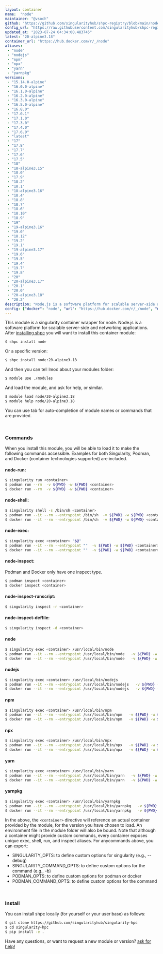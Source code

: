 ```yaml
---
layout: container
name:  "node"
maintainer: "@vsoch"
github: "https://github.com/singularityhub/shpc-registry/blob/main/node/container.yaml"
config_url: "https://raw.githubusercontent.com/singularityhub/shpc-registry/main/node/container.yaml"
updated_at: "2023-07-24 04:34:00.483745"
latest: "20-alpine3.18"
container_url: "https://hub.docker.com/r/_/node"
aliases:
 - "node"
 - "nodejs"
 - "npm"
 - "npx"
 - "yarn"
 - "yarnpkg"
versions:
 - "15.14.0-alpine"
 - "16.0.0-alpine"
 - "16.1.0-alpine"
 - "16.2.0-alpine"
 - "16.3.0-alpine"
 - "16.5.0-alpine"
 - "16.8.0"
 - "17.0.1"
 - "17.1.0"
 - "17.3.0"
 - "17.4.0"
 - "17.6.0"
 - "latest"
 - "17"
 - "17.8"
 - "17.7"
 - "17.6"
 - "17.5"
 - "18"
 - "18-alpine3.15"
 - "18.0"
 - "17.9"
 - "18.2"
 - "18.1"
 - "18-alpine3.16"
 - "18.4"
 - "18.8"
 - "18.7"
 - "18.6"
 - "18.10"
 - "18.9"
 - "19"
 - "19-alpine3.16"
 - "19.0"
 - "18.12"
 - "19.2"
 - "19.1"
 - "19-alpine3.17"
 - "19.6"
 - "19.5"
 - "19.4"
 - "19.7"
 - "19.8"
 - "20"
 - "20-alpine3.17"
 - "20.1"
 - "20.0"
 - "20-alpine3.18"
 - "20.2"
description: "Node.js is a software platform for scalable server-side and networking applications."
config: {"docker": "node", "url": "https://hub.docker.com/r/_/node", "maintainer": "@vsoch", "description": "Node.js is a software platform for scalable server-side and networking applications.", "latest": {"20-alpine3.18": "sha256:77516e190b36147a51d2d1b85b52f57592fe956b1dbeea57a3d618a0affd5104"}, "tags": {"15.14.0-alpine": "sha256:6edd37368174c15d4cc59395ca2643be8e2a1c9846714bc92c5f5c5a92fb8929", "16.0.0-alpine": "sha256:fabc6adac6dba5e150130e10acfc11a81447be93f4bf384076abdb63dbd34033", "16.1.0-alpine": "sha256:8704247878fe10eddfcb5c26540112b15e50d21ce8e5c7a7f6caf5cf857de219", "16.2.0-alpine": "sha256:e5615005591e2450e782fa82b10bf31e4c3a90b00f4f47f3691bcb4c03c5b1a2", "16.3.0-alpine": "sha256:2eee2f439d3b3509bbe40faff6584bd31b5745b4c137e93e2d795899a2927762", "16.5.0-alpine": "sha256:50b33102c307e04f73817dad87cdae145b14782875495ddd950b5a48e4937c70", "16.8.0": "sha256:ba82c1fd24e2b735ca0e980f1d227e48b2debb641315c3e9ad72d220a5a534e4", "17.0.1": "sha256:a562ce5da0b5e43107b4acbc5d8845129370f11bcb81c795601dc3d6004d6158", "17.1.0": "sha256:22f1866405ad50bb1d141739596ba803aed073d618ab2ae6d5e66aedcf9261b5", "17.3.0": "sha256:36aca218a5eb57cb23bc790a030591382c7664c15a384e2ddc2075761ac7e701", "17.4.0": "sha256:88becea956ea5ec0262b8aac011a234f95310e5cacc38cc9d2468a836d67ffc9", "17.6.0": "sha256:08e37ce0636ad9796900a180f2539f3110648e4f2c1b541bc0d4d3039e6b3251", "latest": "sha256:57391181388cd89ede79f371e09373824051eb0f708165dcd0965f18b3682f35", "17": "sha256:1845a99ada85e286535bbf12e1261ea688b28b7e8bcf6521590edbbea9f41cf9", "17.8": "sha256:0b553d28086d90b9b3be3339beb97401f8c0a83c17230a37ad99ff88fdad3b3f", "17.7": "sha256:720d77136dc06bbdac28ef5cd13c385e40a2f1bfaaf7340180fc66820cc184e3", "17.6": "sha256:08e37ce0636ad9796900a180f2539f3110648e4f2c1b541bc0d4d3039e6b3251", "17.5": "sha256:a0590a265b222387d756ba357c4a9875778f1a7638ac011f3fb4942d3b7ae5c0", "18": "sha256:f4698d49371c8a9fa7dd78b97fb2a532213903066e47966542b3b1d403449da4", "18-alpine3.15": "sha256:cd3a7004267e419477bbfc50e0502df8607a0b9b4465092f6e2c2ce4092faa45", "18.0": "sha256:e5b7b349d517159246070bf14242027a9e220ffa8bd98a67ba1495d969c06c01", "17.9": "sha256:1845a99ada85e286535bbf12e1261ea688b28b7e8bcf6521590edbbea9f41cf9", "18.2": "sha256:52bda4c171f379c1dcba5411d18ed83ae6e99c3751cad67a450684efb9491f6b", "18.1": "sha256:82f9e078898dce32c7bf3232049715f1b8fbf0d62d5f3091bca20fcaede50bf0", "18-alpine3.16": "sha256:1eabdb1aa3f6e68558c08501572731db560d10c2194a67d3417103b0a9868693", "18.4": "sha256:5244663c5cc6392808aa1c4a78f90369e75c3d9e9a27589cffed0ae73d1f0815", "18.8": "sha256:a0a2fc4435b0c9ae7bec0a69b1279323a4a41c5a005581fbf30d39cd5777db37", "18.7": "sha256:a96207e01265169cb1ecbbb4b6af30d71fca40ec5ae546ce9c994797a4453eee", "18.6": "sha256:c9504e6bdd0498b99acbf392b94e4d0d56b2c6a37e52b5766cfb909894d9f389", "18.10": "sha256:9d8a6466c6385e05f62f8ccf173e80209efb0ff4438f321f09ddf552b05af3ba", "18.9": "sha256:d6ed353d022f6313aa7c3f3df69f3a216f1c9f8c3374502eb5e6c45088ce68e8", "19": "sha256:92f06fc13bcc09f1ddc51f6ebf1aa3d21a6532b74f076f224f188bc6b9317570", "19-alpine3.16": "sha256:d73a7d0f2ec5d9c0f4b8aeb7768151e0a3283edba46f16adeec883ff703230cf", "19.0": "sha256:6da4e30e3952e460fe4ad256e46a8b79acce46dd596bbe4ef882d5ec0d1ef6cb", "18.12": "sha256:e9ad817b0d42b4d177a4bef8a0aff97c352468a008c3fdb2b4a82533425480df", "19.2": "sha256:50b76fc6dc5f03cb3d14c71b8564948aed2bc5124325f35830b2f3be21950af1", "19.1": "sha256:bff0e689cb433913ab411af7a58253d54c7fd8c3134ffeb25287cdf24d9a5972", "19-alpine3.17": "sha256:3152fa8e36c952a792809026b21bfa5312e8f65f60202d28cae3256228da1519", "19.6": "sha256:d82f1c3ab27a01bd49f963ff4d24ef868852da6d3780d9d42e93b03f4fa3f62a", "19.5": "sha256:a50310c1e62348b1c89fa398e95f867211df3cb3440e8618165f95f3dc3f06a3", "19.4": "sha256:c1d6d7364e956b061d62241c362b3cd0856beba066ec60e25523a169e2137623", "19.7": "sha256:83841d113e09345a28b146e431f15b062341c5449218e501ba45ef8f9cff6049", "19.8": "sha256:1fab548e95c779df229e4b50d8d20e222597bda15aeece508098c5ba7723302e", "20": "sha256:57391181388cd89ede79f371e09373824051eb0f708165dcd0965f18b3682f35", "20-alpine3.17": "sha256:fc9e90d8e72a38599085ed6efa53553b126a06f521aad2ee1d248c72b8739ce3", "20.1": "sha256:0efc3ef3fea2822c9d16da084c40181ed7f74b6f45141100580f9887ccc8e9a1", "20.0": "sha256:942fa0013e9adfbde06ad07433bdb0a67cc2ac0d5a3db38f12a9c8f710b41f1c", "20-alpine3.18": "sha256:77516e190b36147a51d2d1b85b52f57592fe956b1dbeea57a3d618a0affd5104", "20.2": "sha256:14f0471d0478fbb9177d0f9e8c146dc872273dcdcfc7fea93a27ed81fc6b0e96"}, "aliases": {"node": "/usr/local/bin/node", "nodejs": "/usr/local/bin/nodejs", "npm": "/usr/local/bin/npm", "npx": "/usr/local/bin/npx", "yarn": "/usr/local/bin/yarn", "yarnpkg": "/usr/local/bin/yarnpkg"}}
---
```


This module is a singularity container wrapper for node.
Node.js is a software platform for scalable server-side and networking applications.
After [installing shpc](#install) you will want to install this container module:


```bash
$ shpc install node
```

Or a specific version:

```bash
$ shpc install node:20-alpine3.18
```

And then you can tell lmod about your modules folder:

```bash
$ module use ./modules
```

And load the module, and ask for help, or similar.

```bash
$ module load node/20-alpine3.18
$ module help node/20-alpine3.18
```

You can use tab for auto-completion of module names or commands that are provided.

<br>

### Commands

When you install this module, you will be able to load it to make the following commands accessible.
Examples for both Singularity, Podman, and Docker (container technologies supported) are included.

#### node-run:

```bash
$ singularity run <container>
$ podman run --rm  -v ${PWD} -w ${PWD} <container>
$ docker run --rm  -v ${PWD} -w ${PWD} <container>
```

#### node-shell:

```bash
$ singularity shell -s /bin/sh <container>
$ podman run --it --rm --entrypoint /bin/sh  -v ${PWD} -w ${PWD} <container>
$ docker run --it --rm --entrypoint /bin/sh  -v ${PWD} -w ${PWD} <container>
```

#### node-exec:

```bash
$ singularity exec <container> "$@"
$ podman run --it --rm --entrypoint ""  -v ${PWD} -w ${PWD} <container> "$@"
$ docker run --it --rm --entrypoint ""  -v ${PWD} -w ${PWD} <container> "$@"
```

#### node-inspect:

Podman and Docker only have one inspect type.

```bash
$ podman inspect <container>
$ docker inspect <container>
```

#### node-inspect-runscript:

```bash
$ singularity inspect -r <container>
```

#### node-inspect-deffile:

```bash
$ singularity inspect -d <container>
```


#### node

```bash
$ singularity exec <container> /usr/local/bin/node
$ podman run --it --rm --entrypoint /usr/local/bin/node   -v ${PWD} -w ${PWD} <container> -c " $@"
$ docker run --it --rm --entrypoint /usr/local/bin/node   -v ${PWD} -w ${PWD} <container> -c " $@"
```


#### nodejs

```bash
$ singularity exec <container> /usr/local/bin/nodejs
$ podman run --it --rm --entrypoint /usr/local/bin/nodejs   -v ${PWD} -w ${PWD} <container> -c " $@"
$ docker run --it --rm --entrypoint /usr/local/bin/nodejs   -v ${PWD} -w ${PWD} <container> -c " $@"
```


#### npm

```bash
$ singularity exec <container> /usr/local/bin/npm
$ podman run --it --rm --entrypoint /usr/local/bin/npm   -v ${PWD} -w ${PWD} <container> -c " $@"
$ docker run --it --rm --entrypoint /usr/local/bin/npm   -v ${PWD} -w ${PWD} <container> -c " $@"
```


#### npx

```bash
$ singularity exec <container> /usr/local/bin/npx
$ podman run --it --rm --entrypoint /usr/local/bin/npx   -v ${PWD} -w ${PWD} <container> -c " $@"
$ docker run --it --rm --entrypoint /usr/local/bin/npx   -v ${PWD} -w ${PWD} <container> -c " $@"
```


#### yarn

```bash
$ singularity exec <container> /usr/local/bin/yarn
$ podman run --it --rm --entrypoint /usr/local/bin/yarn   -v ${PWD} -w ${PWD} <container> -c " $@"
$ docker run --it --rm --entrypoint /usr/local/bin/yarn   -v ${PWD} -w ${PWD} <container> -c " $@"
```


#### yarnpkg

```bash
$ singularity exec <container> /usr/local/bin/yarnpkg
$ podman run --it --rm --entrypoint /usr/local/bin/yarnpkg   -v ${PWD} -w ${PWD} <container> -c " $@"
$ docker run --it --rm --entrypoint /usr/local/bin/yarnpkg   -v ${PWD} -w ${PWD} <container> -c " $@"
```



In the above, the `<container>` directive will reference an actual container provided
by the module, for the version you have chosen to load. An environment file in the
module folder will also be bound. Note that although a container
might provide custom commands, every container exposes unique exec, shell, run, and
inspect aliases. For anycommands above, you can export:

 - SINGULARITY_OPTS: to define custom options for singularity (e.g., --debug)
 - SINGULARITY_COMMAND_OPTS: to define custom options for the command (e.g., -b)
 - PODMAN_OPTS: to define custom options for podman or docker
 - PODMAN_COMMAND_OPTS: to define custom options for the command

<br>

### Install

You can install shpc locally (for yourself or your user base) as follows:

```bash
$ git clone https://github.com/singularityhub/singularity-hpc
$ cd singularity-hpc
$ pip install -e .
```

Have any questions, or want to request a new module or version? [ask for help!](https://github.com/singularityhub/singularity-hpc/issues)